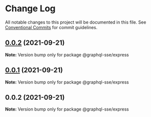 # Change Log

All notable changes to this project will be documented in this file.
See [Conventional Commits](https://conventionalcommits.org) for commit guidelines.

## [0.0.2](https://github.com/faboulaws/graphql-sse/compare/@graphql-sse/express@0.0.1...@graphql-sse/express@0.0.2) (2021-09-21)

**Note:** Version bump only for package @graphql-sse/express





## [0.0.1](https://github.com/faboulaws/graphql-sse/compare/@graphql-sse/express@0.0.2...@graphql-sse/express@0.0.1) (2021-09-21)

**Note:** Version bump only for package @graphql-sse/express





## 0.0.2 (2021-09-21)

**Note:** Version bump only for package @graphql-sse/express
